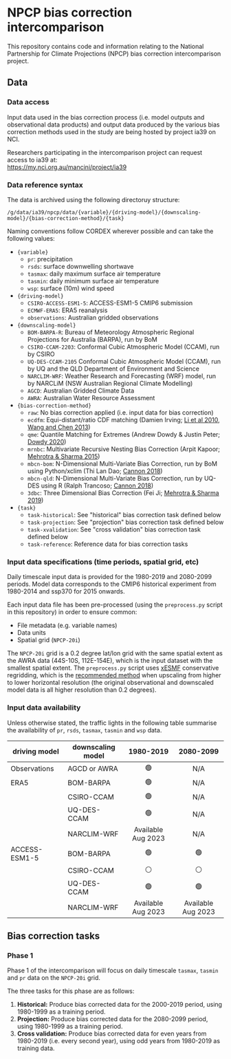 # NPCP bias correction intercomparison

This repository contains code and information relating to the
National Partnership for Climate Projections (NPCP) bias correction intercomparison project.

## Data

### Data access

Input data used in the bias correction process (i.e. model outputs and observational data products) and
output data produced by the various bias correction methods used in the study
are being hosted by project ia39 on NCI. 

Researchers participating in the intercomparison project can request access to ia39 at:  
https://my.nci.org.au/mancini/project/ia39

### Data reference syntax

The data is archived using the following directoruy structure:  
```
/g/data/ia39/npcp/data/{variable}/{driving-model}/{downscaling-model}/{bias-correction-method}/{task}
```

Naming conventions follow CORDEX wherever possible and can take the following values:  
- `{variable}`  
  - `pr`: precipitation
  - `rsds`: surface downwelling shortwave
  - `tasmax`: daily maximum surface air temperature
  - `tasmin`: daily minimum surface air temperature
  - `wsp`: surface (10m) wind speed
- `{driving-model}`  
  - `CSIRO-ACCESS-ESM1-5`: ACCESS-ESM1-5 CMIP6 submission
  - `ECMWF-ERA5`: ERA5 reanalysis
  - `observations`: Australian gridded observations
- `{downscaling-model}`  
  - `BOM-BARPA-R`: Bureau of Meteorology Atmospheric Regional Projections for Australia (BARPA), run by BoM
  - `CSIRO-CCAM-2203`: Conformal Cubic Atmospheric Model (CCAM), run by CSIRO
  - `UQ-DES-CCAM-2105` Conformal Cubic Atmospheric Model (CCAM), run by UQ and the QLD Department of Environment and Science
  - `NARCLIM-WRF`: Weather Research and Forecasting (WRF) model, run by NARCLiM (NSW Australian Regional Climate Modelling)
  - `AGCD`: Australian Gridded Climate Data
  - `AWRA`: Australian Water Resource Assessment
- `{bias-correction-method}`  
  - `raw`: No bias correction applied (i.e. input data for bias correction)
  - `ecdfm`: Equi-distant/ratio CDF matching (Damien Irving; [Li et al 2010](https://doi.org/10.1029/2009JD012882), [Wang and Chen 2013](https://doi.org/10.1002/asl2.454))
  - `qme`: Quantile Matching for Extremes (Andrew Dowdy & Justin Peter; [Dowdy 2020](https://doi.org/10.1071/ES20001))
  - `mrnbc`: Multivariate Recursive Nesting Bias Correction (Arpit Kapoor; [Mehrotra & Sharma 2015](https://doi.org/10.1016/j.jhydrol.2014.11.037))
  - `mbcn-bom`: N-Dimensional Multi-Variate Bias Correction, run by BoM using Python/xclim (Thi Lan Dao; [Cannon 2018](https://doi.org/10.1007/s00382-017-3580-6))
  - `mbcn-qld`: N-Dimensional Multi-Variate Bias Correction, run by UQ-DES using R (Ralph Trancoso; [Cannon 2018](https://doi.org/10.1007/s00382-017-3580-6))
  - `3dbc`: Three Dimensional Bias Correction (Fei Ji; [Mehrotra & Sharma 2019](https://doi.org/10.1029/2018WR023270))
- `{task}`
  - `task-historical`: See "historical" bias correction task defined below
  - `task-projection`: See "projection" bias correction task defined below
  - `task-xvalidation`: See "cross validation" bias correction task defined below
  - `task-reference`: Reference data for bias correction tasks 

### Input data specifications (time periods, spatial grid, etc)

Daily timescale input data is provided for the 1980-2019 and 2080-2099 periods.
Model data corresponds to the CMIP6 historical experiment from 1980-2014 and ssp370 for 2015 onwards. 

Each input data file has been pre-processed (using the `preprocess.py` script in this repository)
in order to ensure common:
- File metadata (e.g. variable names)
- Data units
- Spatial grid (`NPCP-20i`) 

The `NPCP-20i` grid is a 0.2 degree lat/lon grid
with the same spatial extent as the AWRA data (44S-10S, 112E-154E),
which is the input dataset with the smallest spatial extent.
The `preprocess.py` script uses [xESMF](https://xesmf.readthedocs.io/en/latest/index.html) 
conservative regridding, which is the
[recommended method](https://xesmf.readthedocs.io/en/latest/notebooks/Compare_algorithms.html)
when upscaling from higher to lower horizontal resolution
(the original observational and downscaled model data is all higher resolution than 0.2 degrees).

### Input data availability

Unless otherwise stated, the traffic lights in the following table
summarise the availability of `pr`, `rsds`, `tasmax`, `tasmin` and `wsp` data.

| driving model | downscaling model | 1980-2019 | 2080-2099 |
| ---           | ---               | :-:       | :-:       |
| Observations | AGCD or AWRA | :green_circle: | N/A |
| ERA5 | BOM-BARPA | :green_circle: | N/A |
| | CSIRO-CCAM | :green_circle: | N/A |
| | UQ-DES-CCAM | :green_circle: | N/A |
| | NARCLIM-WRF | Available Aug 2023 | N/A |
| ACCESS-ESM1-5 | BOM-BARPA | :green_circle: | :green_circle: |
| | CSIRO-CCAM  | :white_circle: | :white_circle: |
| | UQ-DES-CCAM | :green_circle: | :green_circle: |
| | NARCLIM-WRF | Available Aug 2023 | Available Aug 2023 |

## Bias correction tasks

### Phase 1

Phase 1 of the intercomparison will focus on daily timescale
`tasmax`, `tasmin` and `pr` data on the `NPCP-20i` grid.

The three tasks for this phase are as follows:
1. **Historical:** Produce bias corrected data for the 2000-2019 period, using 1980-1999 as a training period.
2. **Projection:** Produce bias corrected data for the 2080-2099 period, using 1980-1999 as a training period.
3. **Cross validation:** Produce bias corrected data for even years from 1980-2019 (i.e. every second year), using odd years from 1980-2019 as training data.

